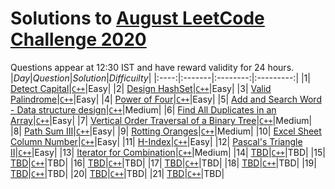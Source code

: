 # Solutions to [August LeetCode Challenge 2020](https://leetcode.com/explore/challenge/card/august-leetcoding-challenge/549/week-1-august-1st-august-7th/) 

Questions appear at 12:30 IST and have reward validity for 24 hours.
|*Day*|*Question*|*Solution*|*Difficuilty*|
|:----:|:-------|:--------:|:---------:|
|1| [Detect Capital](https://leetcode.com/explore/challenge/card/august-leetcoding-challenge/549/week-1-august-1st-august-7th/3409/)|[`C++`](https://github.com/kameshkotwani/august-leetcode-challenge/blob/master/1.detect-capital.cpp)|Easy|
|2| [Design HashSet](https://leetcode.com/explore/challenge/card/august-leetcoding-challenge/549/week-1-august-1st-august-7th/3410/)|[`C++`](https://github.com/kameshkotwani/august-leetcode-challenge/blob/master/2.design-hashset.cpp)|Easy|
|3| [Valid Palindrome](https://leetcode.com/explore/featured/card/august-leetcoding-challenge/549/week-1-august-1st-august-7th/3411/)|[`C++`](https://github.com/kameshkotwani/august-leetcode-challenge/blob/master/3.valid-palindrome.cpp)|Easy|
|4| [Power of Four](https://leetcode.com/explore/challenge/card/august-leetcoding-challenge/549/week-1-august-1st-august-7th/3412/)|[`C++`](https://github.com/kameshkotwani/august-leetcode-challenge/blob/master/4.power-of-four.cpp)|Easy|
|5| [Add and Search Word - Data structure design](https://leetcode.com/explore/challenge/card/august-leetcoding-challenge/549/week-1-august-1st-august-7th/3413/)|[`C++`](https://github.com/kameshkotwani/august-leetcode-challenge/blob/master/5.add-search-word.cpp)|Medium|
|6| [Find All Duplicates in an Array](https://leetcode.com/explore/challenge/card/august-leetcoding-challenge/549/week-1-august-1st-august-7th/3414/)|[`C++`](https://github.com/kameshkotwani/august-leetcode-challenge/blob/master/6.find-all-duplicates-in-array.cpp)|Easy|
|7| [Vertical Order Traversal of a Binary Tree](https://leetcode.com/explore/challenge/card/august-leetcoding-challenge/549/week-1-august-1st-august-7th/3415/)|[`C++`](https://github.com/kameshkotwani/august-leetcode-challenge/blob/master/7.vertical-order-traversal.cpp)|Medium|
|8| [Path Sum III](https://leetcode.com/explore/challenge/card/august-leetcoding-challenge/550/week-2-august-8th-august-14th/3417/)|[`C++`](https://github.com/kameshkotwani/august-leetcode-challenge/blob/master/8.path-sum-iii.cpp)|Easy|
|9| [Rotting Oranges](https://leetcode.com/explore/challenge/card/august-leetcoding-challenge/550/week-2-august-8th-august-14th/3418/)|[`C++`](https://github.com/kameshkotwani/august-leetcode-challenge/blob/master/9.rotten-oranges.cpp)|Medium|
|10| [Excel Sheet Column Number](https://leetcode.com/explore/challenge/card/august-leetcoding-challenge/550/week-2-august-8th-august-14th/3419/)|[`C++`](https://github.com/kameshkotwani/august-leetcode-challenge/blob/master/10.%20excel-sheet-coloumn-number.cpp)|Easy|
|11| [H-Index](https://leetcode.com/explore/challenge/card/august-leetcoding-challenge/550/week-2-august-8th-august-14th/3420/)|[`C++`](https://github.com/kameshkotwani/august-leetcode-challenge/blob/master/11.h-index.cpp)|Easy|
|12| [Pascal's Triangle II](https://leetcode.com/explore/challenge/card/august-leetcoding-challenge/550/week-2-august-8th-august-14th/3421/)|[`C++`](https://github.com/kameshkotwani/august-leetcode-challenge/blob/master/pascal-triangle-ii.cpp)|Easy|
|13| [Iterator for Combination](https://leetcode.com/explore/challenge/card/august-leetcoding-challenge/550/week-2-august-8th-august-14th/3422/)|[`C++`](https://github.com/kameshkotwani/august-leetcode-challenge/blob/master/iterator-for-combination.cpp)|Medium|
|14| [TBD]()|[`C++`]()|TBD|
|15| [TBD]()|[`C++`]()|TBD|
|16| [TBD]()|[`C++`]()|TBD|
|17| [TBD]()|[`C++`]()|TBD|
|18| [TBD]()|[`C++`]()|TBD|
|19| [TBD]()|[`C++`]()|TBD|
|20| [TBD]()|[`C++`]()|TBD|
|21| [TBD]()|[`C++`]()|TBD|
